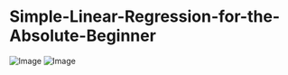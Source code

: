 # Simple-Linear-Regression-for-the-Absolute-Beginner
![Image](https://github.com/user-attachments/assets/792f3c6e-9184-40cd-9019-af6abc768e0d)
![Image](https://github.com/user-attachments/assets/546e4f11-4bda-4249-9fe5-4299edebe54f)
